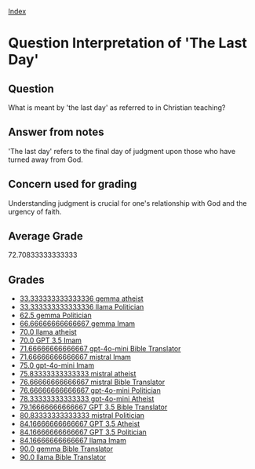 
[Index](../../index.md)
# Question Interpretation of 'The Last Day'
## Question
What is meant by 'the last day' as referred to in Christian teaching?

## Answer from notes
'The last day' refers to the final day of judgment upon those who have turned away from God.

## Concern used for grading
Understanding judgment is crucial for one's relationship with God and the urgency of faith.

## Average Grade
72.70833333333333

## Grades
 * [33.333333333333336 gemma atheist](../answers/gemma_atheist/Interpretation_of__The_Last_Day_.md)
 * [33.333333333333336 llama Politician](../answers/llama_Politician/Interpretation_of__The_Last_Day_.md)
 * [62.5 gemma Politician](../answers/gemma_Politician/Interpretation_of__The_Last_Day_.md)
 * [66.66666666666667 gemma Imam](../answers/gemma_Imam/Interpretation_of__The_Last_Day_.md)
 * [70.0 llama atheist](../answers/llama_atheist/Interpretation_of__The_Last_Day_.md)
 * [70.0 GPT 3.5 Imam](../answers/GPT_3.5_Imam/Interpretation_of__The_Last_Day_.md)
 * [71.66666666666667 gpt-4o-mini Bible Translator](../answers/gpt-4o-mini_Bible_Translator/Interpretation_of__The_Last_Day_.md)
 * [71.66666666666667 mistral Imam](../answers/mistral_Imam/Interpretation_of__The_Last_Day_.md)
 * [75.0 gpt-4o-mini Imam](../answers/gpt-4o-mini_Imam/Interpretation_of__The_Last_Day_.md)
 * [75.83333333333333 mistral atheist](../answers/mistral_atheist/Interpretation_of__The_Last_Day_.md)
 * [76.66666666666667 mistral Bible Translator](../answers/mistral_Bible_Translator/Interpretation_of__The_Last_Day_.md)
 * [76.66666666666667 gpt-4o-mini Politician](../answers/gpt-4o-mini_Politician/Interpretation_of__The_Last_Day_.md)
 * [78.33333333333333 gpt-4o-mini Atheist](../answers/gpt-4o-mini_Atheist/Interpretation_of__The_Last_Day_.md)
 * [79.16666666666667 GPT 3.5 Bible Translator](../answers/GPT_3.5_Bible_Translator/Interpretation_of__The_Last_Day_.md)
 * [80.83333333333333 mistral Politician](../answers/mistral_Politician/Interpretation_of__The_Last_Day_.md)
 * [84.16666666666667 GPT 3.5 Atheist](../answers/GPT_3.5_Atheist/Interpretation_of__The_Last_Day_.md)
 * [84.16666666666667 GPT 3.5 Politician](../answers/GPT_3.5_Politician/Interpretation_of__The_Last_Day_.md)
 * [84.16666666666667 llama Imam](../answers/llama_Imam/Interpretation_of__The_Last_Day_.md)
 * [90.0 gemma Bible Translator](../answers/gemma_Bible_Translator/Interpretation_of__The_Last_Day_.md)
 * [90.0 llama Bible Translator](../answers/llama_Bible_Translator/Interpretation_of__The_Last_Day_.md)
